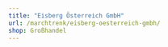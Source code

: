 ```yaml
---
title: "Eisberg Österreich GmbH"
url: /marchtrenk/eisberg-oesterreich-gmbh/
shop: Großhandel
---
```

